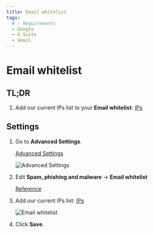 ```yaml
---
title: Email whitelist
tags:
  # - Requirements
  - Google
  - G Suite
  - Gmail
---
```

# Email whitelist

## TL;DR

1. Add our current IPs list to your **Email whitelist**: [IPs](../ips.html#comma-separated)

## Settings

1. Go to **Advanced Settings**.

   [Advanced Settings](https://admin.google.com/AdminHome#ServiceSettings/service=email&subtab=filters)

   ![Advanced Settings](https://cdn.phishx.io/phishx-docs/images/google_admin_05.webp)

2. Edit **Spam, phishing and malware** -> **Email whitelist**

   [Reference](https://support.google.com/a/answer/60751)

3. Add our current IPs list: [IPs](../ips.html#comma-separated)

   ![Email whitelist](https://cdn.phishx.io/phishx-docs/images/google_admin_06.webp)

4. Click **Save**.